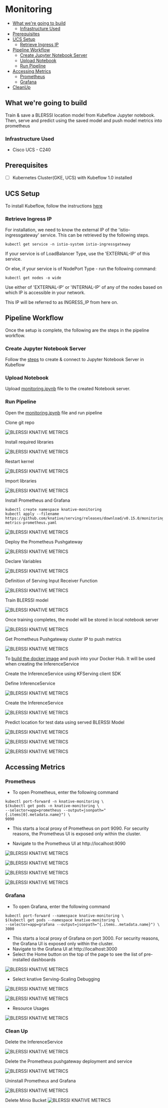 # Monitoring

<!-- vscode-markdown-toc -->
* [What we're going to build](#Whatweregoingtobuild)
    * [Infrastructure Used](#InfrastructureUsed)
* [Prerequisites](#Prerequisites)
* [UCS Setup](#UCSSetup)
    * [Retrieve Ingress IP](#RetrieveIngressIP)
* [Pipeline Workflow](#PipelineWorkflow)
    * [Create Jupyter Notebook Server](#CreateJupyterNotebookServer)
    * [Upload Notebook](#UploadNotebook)
    * [Run Pipeline](#RunPipeline)
* [Accessing Metrics](#AccessingMetrics)
    * [Prometheus](#Prometheus)
    * [Grafana](#Grafana)
* [CleanUp](#CleanUp)

<!-- vscode-markdown-toc-config
        numbering=false
        autoSave=true
        /vscode-markdown-toc-config -->
<!-- /vscode-markdown-toc -->

## <a name='Whatweregoingtobuild'></a>What we're going to build

Train & save a BLERSSI location model from Kubeflow Jupyter notebook. Then, serve and predict using the saved model and push model metrics into prometheus

### <a name='InfrastructureUsed'></a>Infrastructure Used

* Cisco UCS - C240

## <a name='Prerequisites'></a>Prerequisites

- [ ] Kubernetes Cluster(GKE, UCS) with Kubeflow 1.0 installed

## <a name='UCSSetup'></a>UCS Setup

To install Kubeflow, follow the instructions [here](../../../../../install)

### <a name='RetrieveIngressIP'></a>Retrieve Ingress IP

For installation, we need to know the external IP of the 'istio-ingressgateway' service. This can be retrieved by the following steps.

```
kubectl get service -n istio-system istio-ingressgateway
```

If your service is of LoadBalancer Type, use the 'EXTERNAL-IP' of this service.

Or else, if your service is of NodePort Type - run the following command:

```
kubectl get nodes -o wide
```

Use either of 'EXTERNAL-IP' or 'INTERNAL-IP' of any of the nodes based on which IP is accessible in your network.

This IP will be referred to as INGRESS_IP from here on.

## <a name='PipelineWorkflow'></a>Pipeline Workflow
Once the setup is complete, the following are the steps in the pipeline
workflow.

### <a name='CreateJupyterNotebookServer'></a>Create Jupyter Notebook Server

Follow the [steps](./../notebook#create--connect-to-jupyter-notebook-server) to create & connect to Jupyter Notebook Server in Kubeflow

### <a name='UploadNotebook'></a>Upload Notebook

Upload [monitoring.ipynb](monitoring.ipynb) file to the created Notebook server.

### <a name='RunPipeline'></a>Run Pipeline

Open the [monitoring.ipynb](monitoring.ipynb) file and run pipeline

Clone git repo

![BLERSSI KNATIVE METRICS](./pictures/1-git-clone.PNG)

Install required libraries

![BLERSSI KNATIVE METRICS](./pictures/2-install-libraries.PNG)

Restart kernel

![BLERSSI KNATIVE METRICS](./pictures/3-restart-kernal.PNG)

Import libraries

![BLERSSI KNATIVE METRICS](./pictures/4-import-libraries.PNG)

Install Prometheus and Grafana

```
kubectl create namespace knative-monitoring
kubectl apply --filename https://github.com/knative/serving/releases/download/v0.15.0/monitoring-metrics-prometheus.yaml
```
![BLERSSI KNATIVE METRICS](./pictures/5-install-prom-grafana.PNG)

Deploy the Prometheus Pushgateway

![BLERSSI KNATIVE METRICS](./pictures/6-deploy-prom-pushgateway.PNG)

Declare Variables

![BLERSSI KNATIVE METRICS](./pictures/7-declare-variables.PNG)

Definition of Serving Input Receiver Function

![BLERSSI KNATIVE METRICS](./pictures/8-input-receiver-fun.PNG)

Train BLERSSI model

![BLERSSI KNATIVE METRICS](./pictures/9-train-model.PNG)

Once training completes, the model will be stored in local notebook server

![BLERSSI KNATIVE METRICS](./pictures/9-train-model1.PNG)

Get Prometheus Pushgateway cluster IP to push metrics

![BLERSSI KNATIVE METRICS](./pictures/10-get-prom-pushgateway-ip.PNG)

To [build the docker image](./model-server) and push into your Docker Hub. It will be used when creating the InferenceService

Create the InferenceService using KFServing client SDK

Define InferenceService

![BLERSSI KNATIVE METRICS](./pictures/11-define-isvc.PNG)

Create the InferenceService

![BLERSSI KNATIVE METRICS](./pictures/12-create-isvc.PNG)

Predict location for test data using served BLERSSI Model

![BLERSSI KNATIVE METRICS](./pictures/13-env-variables.PNG)

![BLERSSI KNATIVE METRICS](./pictures/14-test-data.PNG)

![BLERSSI KNATIVE METRICS](./pictures/15-prediction.PNG)

## <a name='AccessingMetrics'></a>Accessing Metrics

### <a name='Prometheus'></a>Prometheus

* To open Prometheus, enter the following command

```
kubectl port-forward -n knative-monitoring \
$(kubectl get pods -n knative-monitoring \
--selector=app=prometheus --output=jsonpath="{.items[0].metadata.name}") \
9090
```
* This starts a local proxy of Prometheus on port 9090. For security reasons, the Prometheus UI is exposed only within the cluster.

* Navigate to the Prometheus UI at http://localhost:9090

![BLERSSI KNATIVE METRICS](./pictures/16-prometheus-ds.PNG)

![BLERSSI KNATIVE METRICS](./pictures/17-prometheus-metrics.PNG)

![BLERSSI KNATIVE METRICS](./pictures/17-prometheus-metrics1.PNG)

![BLERSSI KNATIVE METRICS](./pictures/17-prometheus-metrics2.PNG)

### <a name='Grafana'></a>Grafana

* To open Grafana, enter the following command
```
kubectl port-forward --namespace knative-monitoring \
$(kubectl get pods --namespace knative-monitoring \
--selector=app=grafana --output=jsonpath="{.items..metadata.name}") \
3000
```
* This starts a local proxy of Grafana on port 3000. For security reasons, the Grafana UI is exposed only within the cluster.
* Navigate to the Grafana UI at http://localhost:3000
* Select the Home button on the top of the page to see the list of pre-installed dashboards

![BLERSSI KNATIVE METRICS](./pictures/20-pre-listed-ds.PNG)

* Select knative Serving-Scaling Debugging

![BLERSSI KNATIVE METRICS](./pictures/21-grafana-knative.PNG)

![BLERSSI KNATIVE METRICS](./pictures/21-grafana-request.PNG)

* Resource Usages

![BLERSSI KNATIVE METRICS](./pictures/22-resource-usage.PNG)


### <a name='CleanUp'></a>Clean Up

Delete the InferenceService

![BLERSSI KNATIVE METRICS](./pictures/23-delete-isvc.PNG)

Delete the Prometheus pushgateway deployment and service

![BLERSSI KNATIVE METRICS](./pictures/24-delete-pushgateway.PNG)

Uninstall Prometheus and Grafana

![BLERSSI KNATIVE METRICS](./pictures/25-uninstall-prom-grafana.PNG)

Delete Minio Bucket
![BLERSSI KNATIVE METRICS](./pictures/26-delete-minio-bucket.PNG)
